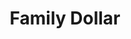 ---
title: "Family Dollar"
url: /martinsburg/family-dollar-winchester-avenue/
shop: variety store
---